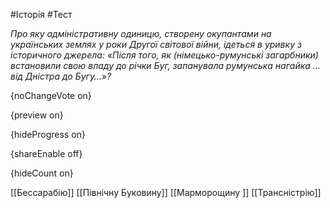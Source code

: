 #Історія #Тест

*Про яку адміністративну одиницю, створену окупантами на українських землях у роки Другої світової війни, ідеться в уривку з історичного джерела: «Після того, як (німецько-румунські загарбники) встановили свою владу до річки Буг, запанувала румунська нагайка … від Дністра до Бугу…»?*

{noChangeVote on}

{preview on}

{hideProgress on}

{shareEnable off}

{hideCount on}

[[Бессарабію]]
[[Північну Буковину]]
[[Марморощину ]]
[[Трансністрію]]

